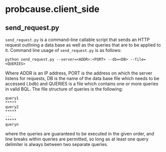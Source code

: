 # probcause.client_side

## send_request.py

`send_request.py` is a command-line callable script that sends an HTTP request outlining a data base as well as the queries that are to be applied to it. 
Command line usage of `send_request.py` is as follows:

`python send_request.py --server=<ADDR>:<PORT> --db=<DB> --file=<QUERIES>`

Where ADDR is an IP address, PORT is the address on which the server listens for requests, DB is the name of the data base file which needs to be accessed (<name>.bdb) and QUERIES is a file which contains one or more queries in valid BQL. The file structure of queries is the following:
```
query1
*****
query2
*****
...
*****
queryn
```
where the queries are guaranteed to be executed in the given order, and line breaks within queries are permitted, so long as at least one query delimiter is always between two separate queries.

